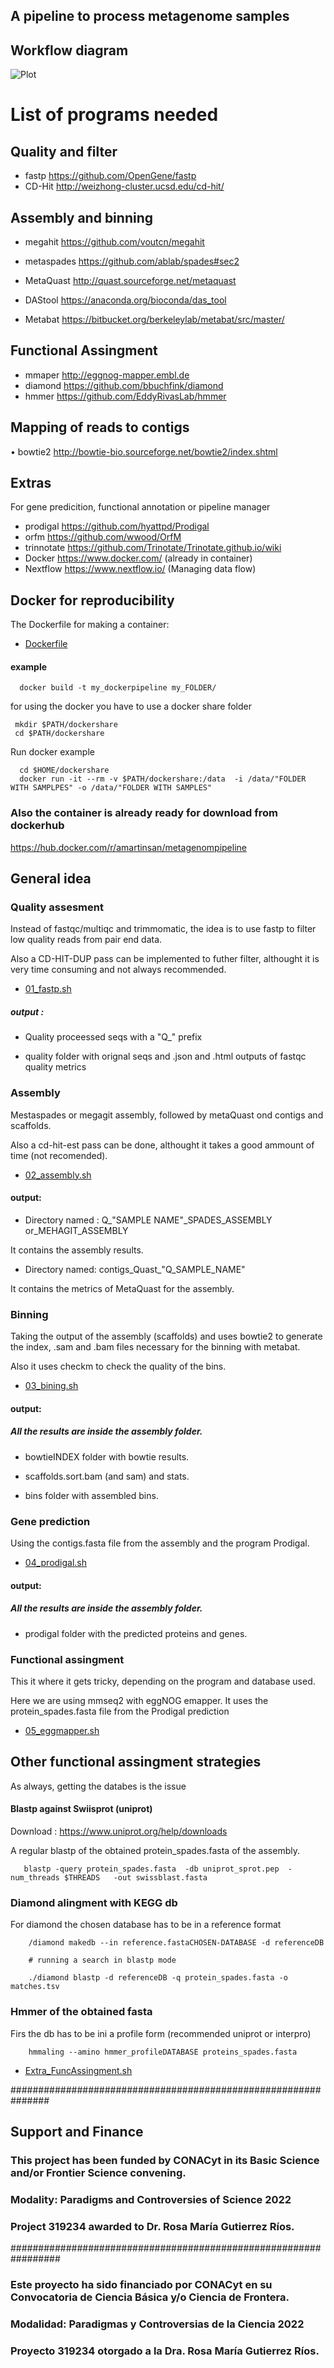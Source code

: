 
## A pipeline to process metagenome samples 

## Workflow diagram

![Plot](https://github.com/amartinsan/MetabolicProfile_Inferring/blob/main/workflow.png)

# List of programs needed


## Quality and filter

- fastp https://github.com/OpenGene/fastp
-	CD-Hit  http://weizhong-cluster.ucsd.edu/cd-hit/

## Assembly and binning

-	megahit https://github.com/voutcn/megahit

-	metaspades https://github.com/ablab/spades#sec2

-	MetaQuast http://quast.sourceforge.net/metaquast

-	DAStool https://anaconda.org/bioconda/das_tool

-	Metabat https://bitbucket.org/berkeleylab/metabat/src/master/

 
## Functional Assingment 

-	mmaper http://eggnog-mapper.embl.de
-	diamond https://github.com/bbuchfink/diamond
-	hmmer  https://github.com/EddyRivasLab/hmmer

## Mapping of reads to contigs

•	bowtie2 http://bowtie-bio.sourceforge.net/bowtie2/index.shtml

## Extras

For gene predicition, functional annotation or pipeline manager

-	prodigal https://github.com/hyattpd/Prodigal
-	orfm https://github.com/wwood/OrfM
-	trinnotate https://github.com/Trinotate/Trinotate.github.io/wiki
-	Docker https://www.docker.com/ (already in container)
-	Nextflow  https://www.nextflow.io/ (Managing data flow)

## Docker for reproducibility

The Dockerfile for making a container:

- [Dockerfile](https://github.com/amartinsan/MetabolicProfile_Inferring/blob/main/dockerpipeline/Dockerfile)

#### example

      docker build -t my_dockerpipeline my_FOLDER/
      
for using the docker you have to use a docker share folder 

     mkdir $PATH/dockershare
     cd $PATH/dockershare       


Run docker example 

      cd $HOME/dockershare
      docker run -it --rm -v $PATH/dockershare:/data  -i /data/"FOLDER WITH SAMPLPES" -o /data/"FOLDER WITH SAMPLES"


### Also the container is already ready for download from dockerhub

https://hub.docker.com/r/amartinsan/metagenompipeline


## General idea

### Quality assesment

Instead of fastqc/multiqc and trimmomatic, the idea is to use fastp to filter low quality reads from pair end data.

Also a CD-HIT-DUP pass can be implemented to futher filter, althought it is very time consuming and not always recommended. 

-  [01_fastp.sh](https://github.com/amartinsan/MetabolicProfile_Inferring/blob/main/Process/01_fastp.sh)

 ##### output :
 
 - Quality proceessed seqs with a "Q_" prefix 

- quality folder with orignal seqs and .json  and .html outputs of fastqc quality metrics

### Assembly

Mestaspades or megagit assembly, followed by metaQuast ond contigs and scaffolds.

Also a cd-hit-est pass can be done, althought it takes a good ammount of time (not recomended).

- [02_assembly.sh](https://github.com/amartinsan/MetabolicProfile_Inferring/blob/main/Process/02_assembly.sh)


#### output:

- Directory named : Q_"SAMPLE NAME"_SPADES_ASSEMBLY or_MEHAGIT_ASSEMBLY 
 
 It contains the assembly results.

- Directory named: contigs_Quast_"Q_SAMPLE_NAME" 

It contains the metrics of MetaQuast for the assembly.

### Binning

Taking the output of the assembly (scaffolds) and uses bowtie2 to generate the index, .sam and .bam files necessary for the binning with metabat.

Also it uses checkm to check the quality of the bins. 

- [03_bining.sh](https://github.com/amartinsan/MetabolicProfile_Inferring/blob/main/Process/03_bining.sh)


#### output:

##### All the results are inside the assembly folder.

- bowtieINDEX folder with bowtie results.

- scaffolds.sort.bam (and sam) and stats.

- bins folder with assembled bins.

### Gene prediction 

Using the contigs.fasta file from the assembly and the program Prodigal.

- [04_prodigal.sh](https://github.com/amartinsan/MetabolicProfile_Inferring/blob/main/Process/04_prodigal.sh)

#### output:

##### All the results are inside the assembly folder.

- prodigal folder with the predicted proteins and genes.

### Functional assingment 

This it where it gets tricky, depending on the program and database used.

Here we are using mmseq2 with eggNOG emapper. It uses the protein_spades.fasta file from the Prodigal prediction

- [05_eggmapper.sh](https://github.com/amartinsan/MetabolicProfile_Inferring/blob/main/Process/05_eggmapper.sh)


## Other functional assingment strategies

As always, getting the databes is the issue
 
 
#### Blastp against Swiisprot (uniprot) 


 Download : https://www.uniprot.org/help/downloads
 
A regular blastp of the obtained protein_spades.fasta of the assembly.

 
       blastp -query protein_spades.fasta  -db uniprot_sprot.pep  -num_threads $THREADS   -out swissblast.fasta
       
       
 ### Diamond alingment with KEGG db

For diamond the chosen database has to be in a reference format

        /diamond makedb --in reference.fastaCHOSEN-DATABASE -d referenceDB
        
        # running a search in blastp mode
        
        ./diamond blastp -d referenceDB -q protein_spades.fasta -o matches.tsv

### Hmmer of the obtained fasta

Firs the db has to be ini a profile form (recommended uniprot or interpro)

        hmmaling --amino hmmer_profileDATABASE proteins_spades.fasta 


- [Extra_FuncAssingment.sh](https://github.com/amartinsan/MetabolicProfile_Inferring/blob/main/Process/Extra_FuncAssingment.sh)


###############################################################


## Support and Finance

 ### This project has been funded by CONACyt in its Basic Science and/or Frontier Science convening. 
 
 ### Modality: Paradigms and Controversies of Science 2022 
 
 ### Project 319234 awarded to Dr. Rosa María Gutierrez Ríos.


#################################################################

 ### Este proyecto ha sido financiado por CONACyt en su Convocatoria de Ciencia Básica y/o Ciencia de Frontera. 
 
 ### Modalidad: Paradigmas y Controversias de la Ciencia 2022 
 
 ### Proyecto 319234 otorgado a la Dra. Rosa María Gutierrez Ríos.

